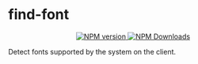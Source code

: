 # find-font

<p align="center">
    <a href="https://www.npmjs.com/package/find-font" target="__blank">
        <img src="https://img.shields.io/npm/v/find-font.svg?color=a1b858" alt="NPM version">
    </a>
    <a href="https://www.npmjs.com/package/find-font" target="__blank">
        <img alt="NPM Downloads" src="https://img.shields.io/npm/dm/find-font.svg?color=50a36f">
    </a>
    <br />
</p>

Detect fonts supported by the system on the client.
